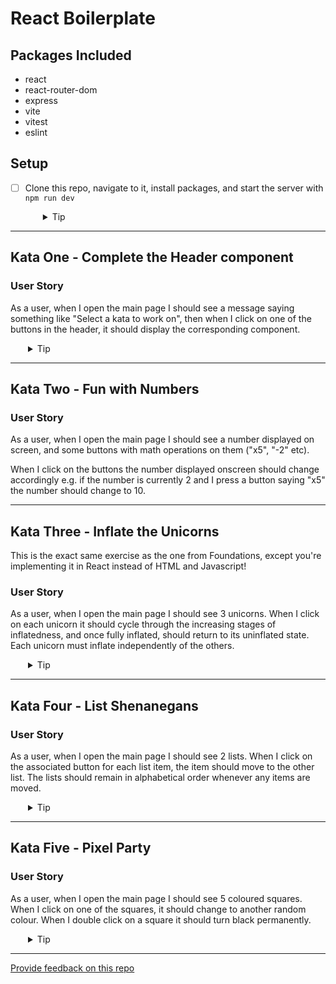 # React Boilerplate

## Packages Included

- react
- react-router-dom
- express
- vite
- vitest
- eslint

## Setup

- [ ] Clone this repo, navigate to it, install packages, and start the server with `npm run dev`
  <details style="padding-left: 2em">
    <summary>Tip</summary>

    ```sh
    npm install
    npm run dev
    ```
  </details>

---
## Kata One - Complete the Header component

### User Story
As a user, when I open the main page I should see a message saying something like "Select a kata to work on", then when I click on one of the buttons in the header, it should display the corresponding component.

  <details style="padding-left: 2em">
    <summary>Tip</summary>
The state for which component is to be displayed will live in the App component, but the setting of that state will be done from the Header component. Consider how you can pass the setState function to the Header.
  </details>

---
## Kata Two - Fun with Numbers

### User Story
As a user, when I open the main page I should see a number displayed on screen, and some buttons with math operations on them ("x5", "-2" etc). 

When I click on the buttons the number displayed onscreen should change accordingly e.g. if the number is currently 2 and I press a button saying "x5" the number should change to 10.
 
---

## Kata Three - Inflate the Unicorns

This is the exact same exercise as the one from Foundations, except you're implementing it in React instead of HTML and Javascript!

### User Story
As a user, when I open the main page I should see 3 unicorns. 
When I click on each unicorn it should cycle through the increasing stages of inflatedness, and once fully inflated, should return to its uninflated state. 
Each unicorn must inflate independently of the others.

  <details style="padding-left: 2em">
    <summary>Tip</summary>
Consider making your state for this component in the form of an object.
  </details>

---
## Kata Four - List Shenanegans

### User Story
As a user, when I open the main page I should see 2 lists. 
When I click on the associated button for each list item, the item should move to the other list.
The lists should remain in alphabetical order whenever any items are moved.

  <details style="padding-left: 2em">
    <summary>Tip</summary>
Each list will be a separate array in state.
  </details>


---
## Kata Five - Pixel Party

### User Story
As a user, when I open the main page I should see 5 coloured squares. 
When I click on one of the squares, it should change to another random colour.
When I double click on a square it should turn black permanently.

  <details style="padding-left: 2em">
    <summary>Tip</summary>
Each square("pixel") will be its own component and the state for the `color` will live inside that component.
Consider keeping the status of the pixel in the component as well, so it can remember if it's been locked to black or not.
  </details>

---
[Provide feedback on this repo](https://docs.google.com/forms/d/e/1FAIpQLSfw4FGdWkLwMLlUaNQ8FtP2CTJdGDUv6Xoxrh19zIrJSkvT4Q/viewform?usp=pp_url&entry.1958421517=react-kata)
